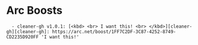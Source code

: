 # Arc Boosts


      - cleaner-gh v1.0.1: [<kbd> <br> I want this! <br> </kbd>][cleaner-gh][cleaner-gh]: https://arc.net/boost/1FF7C2DF-3C87-4252-8749-CD2235D920FF 'I want this!'
      


    